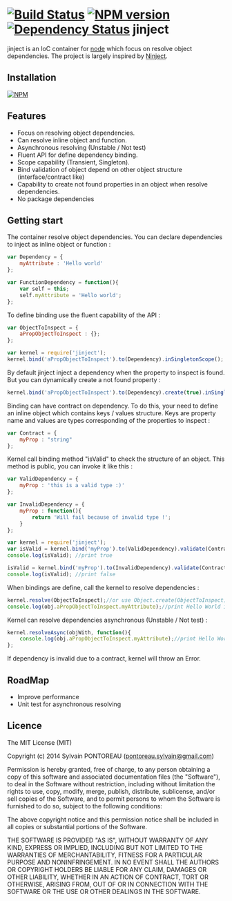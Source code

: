 [![Build Status](https://travis-ci.org/Vtek/jinject.png?branch=master)](https://travis-ci.org/Vtek/jinject)  [![NPM version](https://badge.fury.io/js/jinject.png)](http://badge.fury.io/js/jinject)  [![Dependency Status](https://gemnasium.com/Vtek/jinject.png)](https://gemnasium.com/Vtek/jinject)
jinject
=======

jinject is an IoC container for [node](http://nodejs.org) which focus on resolve object dependencies.
The project is largely inspired by [Ninject](https://github.com/ninject/ninject).



## Installation

  [![NPM](https://nodei.co/npm/jinject.png?mini=true)](https://nodei.co/npm/jinject/)


## Features

  * Focus on resolving object dependencies.
  * Can resolve inline object and function.
  * Asynchronous resolving (Unstable / Not test)
  * Fluent API for define dependency binding.
  * Scope capability (Transient, Singleton).
  * Bind validation of object depend on other object structure (interface/contract like)
  * Capability to create not found properties in an object when resolve dependencies.
  * No package dependencies



## Getting start

The container resolve object dependencies.
You can declare dependencies to inject as inline object or function :

```js
var Dependency = {
    myAttribute : 'Hello world'
};

var FunctionDependency = function(){
    var self = this;
    self.myAttribute = 'Hello world';
};
```


To define binding use the fluent capability of the API :

```js
var ObjectToInspect = {
    aPropObjectToInspect : {};
};

var kernel = require('jinject');
kernel.bind('aPropObjectToInspect').to(Dependency).inSingletonScope();
```


By default jinject inject a dependency when the property to inspect is found. But you can dynamically create a not found property :

```js
kernel.bind('aPropObjectToInspect').to(Dependency).create(true).inSingletonScope();
```

Binding can have contract on dependency. To do this, your need to define an inline object which contains keys / values structure.
Keys are property name and values are types corresponding of the properties to inspect :

```js
var Contract = {
    myProp : "string"
};
```

Kernel call binding method "isValid" to check the structure of an object. This method is public, you can invoke it like this :

```js
var ValidDependency = {
    myProp : 'this is a valid type :)'
};

var InvalidDependency = {
    myProp : function(){
        return 'Will fail because of invalid type !';
    }
};

var kernel = require('jinject');
var isValid = kernel.bind('myProp').to(ValidDependency).validate(Contract).isValid();
console.log(isValid); //print true

isValid = kernel.bind('myProp').to(InvalidDependency).validate(Contract).isValid();
console.log(isValid); //print false
```

When bindings are define, call the kernel to resolve dependencies :

```js
kernel.resolve(ObjectToInspect);//or use Object.create(ObjectToInspect) if you want to deal with many instances of the type of object
console.log(obj.aPropObjectToInspect.myAttribute);//print Hello World in the console
```

Kernel can resolve dependencies asynchronous (Unstable / Not test) :

```js
kernel.resolveAsync(objWith, function(){
    console.log(obj.aPropObjectToInspect.myAttribute);//print Hello World in the console
};
```

If dependency is invalid due to a contract, kernel will throw an Error.

## RoadMap

  * Improve performance
  * Unit test for asynchronous resolving



## Licence

The MIT License (MIT)

Copyright (c) 2014 Sylvain PONTOREAU (pontoreau.sylvain@gmail.com)

Permission is hereby granted, free of charge, to any person obtaining a copy of
this software and associated documentation files (the "Software"), to deal in
the Software without restriction, including without limitation the rights to
use, copy, modify, merge, publish, distribute, sublicense, and/or sell copies of
the Software, and to permit persons to whom the Software is furnished to do so,
subject to the following conditions:

The above copyright notice and this permission notice shall be included in all
copies or substantial portions of the Software.

THE SOFTWARE IS PROVIDED "AS IS", WITHOUT WARRANTY OF ANY KIND, EXPRESS OR
IMPLIED, INCLUDING BUT NOT LIMITED TO THE WARRANTIES OF MERCHANTABILITY, FITNESS
FOR A PARTICULAR PURPOSE AND NONINFRINGEMENT. IN NO EVENT SHALL THE AUTHORS OR
COPYRIGHT HOLDERS BE LIABLE FOR ANY CLAIM, DAMAGES OR OTHER LIABILITY, WHETHER
IN AN ACTION OF CONTRACT, TORT OR OTHERWISE, ARISING FROM, OUT OF OR IN
CONNECTION WITH THE SOFTWARE OR THE USE OR OTHER DEALINGS IN THE SOFTWARE.


